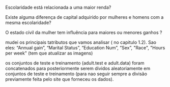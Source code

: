 Escolaridade está relacionada a uma maior renda?

Existe alguma diferença de capital adquirido por mulheres e     homens com a mesma escolaridade?

O estado cívil da mulher tem influência para maiores ou menores ganhos  ? 


mudei os principais tatributos que vamos analisar ( no capitulo 1.2). Sao eles:  “Annual gain”, “Marital Status”, “Education Num”, “Sex”, "Race", "Hours per week" (tem que atualizar as imagens)

os conjuntos de teste e treinamento (adult.test e adult.data) foram concatenados para posteriormente serem dividos aleatoriamente em conjuntos de teste e treinamento (para nao seguir sempre a divisão previamente feita pelo site que forneceu os dados).